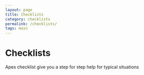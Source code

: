 ```yaml
---
layout: page
title: Checklists
category: checklists
permalink: /checklists/
tags: main
---
```


Checklists
===

Apes checklist give you a step for step help for typical situations 
